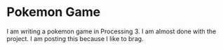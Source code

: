 # Pokemon Game

I am writing a pokemon game in Processing 3. I am almost done with the project. I am posting this because I like to brag.

